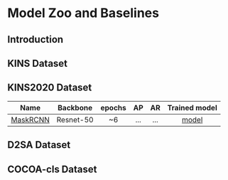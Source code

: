 # Model Zoo and Baselines

## Introduction

## KINS Dataset

## KINS2020 Dataset
| Name | Backbone | epochs | AP | AR | Trained model |
|-------|:---:|:-------:|:-------:|:-------:|:-------:|
|[MaskRCNN](../configs/KINS2020/maskrcnn_R50_FPN_kins.yaml)|Resnet-50|~6|...|...|[model](https://www.notion.so/tqminh/aistron-model-zoo-8b68a1a9a17c48fcb3970c5ad84131f4?pvs=4#09713d0db22c4fd78c6272c0d87aa5cb)|


## D2SA Dataset


## COCOA-cls Dataset